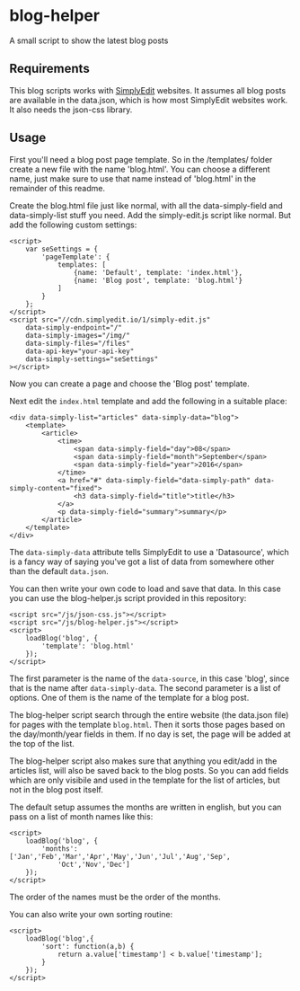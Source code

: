 # blog-helper
A small script to show the latest blog posts

## Requirements

This blog scripts works with [SimplyEdit](https://simplyedit.io) websites. It assumes all blog posts are available in the data.json, which is how most SimplyEdit websites work.
It also needs the json-css library.

## Usage

First you'll need a blog post page template. So in the /templates/ folder 
create a new file with the name 'blog.html'. You can choose a different 
name, just make sure to use that name instead of 'blog.html' in the
remainder of this readme.

Create the blog.html file just like normal, with all the data-simply-field
and data-simply-list stuff you need. Add the simply-edit.js script like
normal. But add the following custom settings:

```
<script>
	var seSettings = {
		'pageTemplate': {
			templates: [
				{name: 'Default', template: 'index.html'},
				{name: 'Blog post', template: 'blog.html'}
			]
		}
	};
</script>
<script src="//cdn.simplyedit.io/1/simply-edit.js"
	data-simply-endpoint="/"
	data-simply-images="/img/"
	data-simply-files="/files"
	data-api-key="your-api-key"
	data-simply-settings="seSettings"
></script>
```

Now you can create a page and choose the 'Blog post' template.

Next edit the `index.html` template and add the following in a suitable
place:

```
<div data-simply-list="articles" data-simply-data="blog">
	<template>
		<article>
	 		<time>
				<span data-simply-field="day">08</span>
				<span data-simply-field="month">September</span>
				<span data-simply-field="year">2016</span>
			</time>
   			<a href="#" data-simply-field="data-simply-path" data-simply-content="fixed">
   				<h3 data-simply-field="title">title</h3>
			</a>
			<p data-simply-field="summary">summary</p>
		</article>	
	</template>
</div>
```

The `data-simply-data` attribute tells SimplyEdit to use a 'Datasource',
which is a fancy way of saying you've got a list of data from somewhere
other than the default `data.json`. 

You can then write your own code to load and save that data. In this case
you can use the blog-helper.js script provided in this repository:


```
<script src="/js/json-css.js"></script>
<script src="/js/blog-helper.js"></script>
<script>
	loadBlog('blog', {
		'template': 'blog.html'
	});
</script>
```

The first parameter is the name of the `data-source`, in this case 'blog',
since that is the name after `data-simply-data`. The second parameter is a
list of options. One of them is the name of the template for a blog post.

The blog-helper script search through the entire website (the data.json
file) for pages with the template `blog.html`. Then it sorts those pages
based on the day/month/year fields in them. If no day is set, the page will
be added at the top of the list.

The blog-helper script also makes sure that anything you edit/add in the
articles list, will also be saved back to the blog posts. So you can add
fields which are only visibile and used in the template for the list of
articles, but not in the blog post itself.

The default setup assumes the months are written in english, but you can
pass on a list of month names like this:

```
<script>
	loadBlog('blog', {
		'months': ['Jan','Feb','Mar','Apr','May','Jun','Jul','Aug','Sep',
			'Oct','Nov','Dec']
	});
</script>
```

The order of the names must be the order of the months.

You can also write your own sorting routine:

```
<script>
	loadBlog('blog',{
		'sort': function(a,b) {
			return a.value['timestamp'] < b.value['timestamp'];
		}
	});
</script>
```
